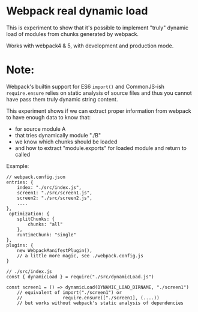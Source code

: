 # Webpack real dynamic load

This is experiment to show that it's possible to implement "truly" dynamic
load of modules from chunks generated by webpack.

Works with webpack4 & 5, with development and production mode.

# Note:

Webpack's builtin support for ES6 `import()` and CommonJS-ish `require.ensure`
relies on static analysis of source files and thus you cannot have pass them
truly dynamic string content.

This experiment shows if we can extract proper information from webpack to have
enough data to know that:
   * for source module A
   * that tries dynamically module "./B"
   * we know which chunks should be loaded
   * and how to extract "module.exports" for loaded module and return to called

Example:

    // webpack.config.json
    entries: {
        index: "./src/index.js",
        screen1: "./src/screen1.js",
        screen2: "./src/screen2.js",
        ....
    },
     optimization: {
        splitChunks: {
            chunks: "all"
        },
        runtimeChunk: "single"
    },
    plugins: {
        new WebpackManifestPlugin(),
        // a little more magic, see ./webpack.config.js
    }

    // ./src/index.js
    const { dynamicLoad } = require("./src/dynamicLoad.js")

    const screen1 = () => dynamicLoad(DYNAMIC_LOAD_DIRNAME, "./screen1")
        // equivalent of import("./screen1") or
        //               require.ensure(["./screen1], (....))
        // but works without webpack's static analysis of dependencies

